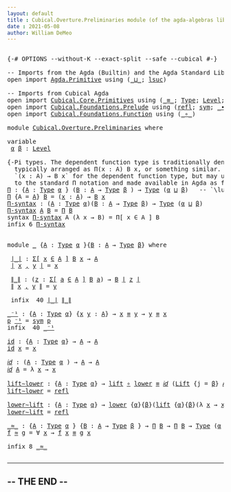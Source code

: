 ```yaml
---
layout: default
title : Cubical.Overture.Preliminaries module (of the agda-algebras library)
date : 2021-05-08
author: William DeMeo
---
```


<pre class="Agda">

<a id="157" class="Symbol">{-#</a> <a id="161" class="Keyword">OPTIONS</a> <a id="169" class="Pragma">--without-K</a> <a id="181" class="Pragma">--exact-split</a> <a id="195" class="Pragma">--safe</a> <a id="202" class="Pragma">--cubical</a> <a id="212" class="Symbol">#-}</a>

<a id="217" class="Comment">-- Imports from the Agda (Builtin) and the Agda Standard Library</a>
<a id="282" class="Keyword">open</a> <a id="287" class="Keyword">import</a> <a id="294" href="Agda.Primitive.html" class="Module">Agda.Primitive</a> <a id="309" class="Keyword">using</a> <a id="315" class="Symbol">(</a><a id="316" href="Agda.Primitive.html#810" class="Primitive Operator">_⊔_</a><a id="319" class="Symbol">;</a> <a id="321" href="Agda.Primitive.html#780" class="Primitive">lsuc</a><a id="325" class="Symbol">)</a>

<a id="328" class="Comment">-- Imports from Cubical Agda</a>
<a id="357" class="Keyword">open</a> <a id="362" class="Keyword">import</a> <a id="369" href="Cubical.Core.Primitives.html" class="Module">Cubical.Core.Primitives</a> <a id="393" class="Keyword">using</a> <a id="399" class="Symbol">(</a><a id="400" href="Agda.Builtin.Cubical.Path.html#381" class="Function Operator">_≡_</a><a id="403" class="Symbol">;</a> <a id="405" href="Agda.Primitive.html#326" class="Primitive">Type</a><a id="409" class="Symbol">;</a> <a id="411" href="Agda.Primitive.html#597" class="Postulate">Level</a><a id="416" class="Symbol">;</a> <a id="418" href="Cubical.Core.Primitives.html#6274" class="Function">Σ-syntax</a><a id="426" class="Symbol">;</a> <a id="428" href="Agda.Builtin.Sigma.html#252" class="Field">fst</a><a id="431" class="Symbol">;</a> <a id="433" href="Agda.Builtin.Sigma.html#264" class="Field">snd</a><a id="436" class="Symbol">;</a> <a id="438" href="Agda.Builtin.Sigma.html#236" class="InductiveConstructor Operator">_,_</a><a id="441" class="Symbol">)</a>
<a id="443" class="Keyword">open</a> <a id="448" class="Keyword">import</a> <a id="455" href="Cubical.Foundations.Prelude.html" class="Module">Cubical.Foundations.Prelude</a> <a id="483" class="Keyword">using</a> <a id="489" class="Symbol">(</a><a id="490" href="Cubical.Foundations.Prelude.html#870" class="Function">refl</a><a id="494" class="Symbol">;</a> <a id="496" href="Cubical.Foundations.Prelude.html#927" class="Function">sym</a><a id="499" class="Symbol">;</a> <a id="501" href="Cubical.Foundations.Prelude.html#3293" class="Function Operator">_∙_</a><a id="504" class="Symbol">;</a> <a id="506" href="Cubical.Foundations.Prelude.html#14648" class="Record">Lift</a><a id="510" class="Symbol">;</a> <a id="512" href="Cubical.Foundations.Prelude.html#14711" class="InductiveConstructor">lift</a><a id="516" class="Symbol">;</a> <a id="518" href="Cubical.Foundations.Prelude.html#14728" class="Field">lower</a><a id="523" class="Symbol">)</a>
<a id="525" class="Keyword">open</a> <a id="530" class="Keyword">import</a> <a id="537" href="Cubical.Foundations.Function.html" class="Module">Cubical.Foundations.Function</a> <a id="566" class="Keyword">using</a> <a id="572" class="Symbol">(</a><a id="573" href="Cubical.Foundations.Function.html#374" class="Function Operator">_∘_</a><a id="576" class="Symbol">)</a>

<a id="579" class="Keyword">module</a> <a id="586" href="Cubical.Overture.Preliminaries.html" class="Module">Cubical.Overture.Preliminaries</a> <a id="617" class="Keyword">where</a>

<a id="624" class="Keyword">variable</a>
 <a id="634" href="Cubical.Overture.Preliminaries.html#634" class="Generalizable">α</a> <a id="636" href="Cubical.Overture.Preliminaries.html#636" class="Generalizable">β</a> <a id="638" class="Symbol">:</a> <a id="640" href="Agda.Primitive.html#597" class="Postulate">Level</a>

<a id="647" class="Comment">{-Pi types. The dependent function type is traditionally denoted with a Pi symbol
  typically arranged as Π(x : A) B x, or something similar.  In Agda syntax, one writes
  `(x : A) → B x` for the dependent function type, but may use syntax that is closer
  to the standard Π notation and made available in Agda as follows.-}</a>
<a id="Π"></a><a id="972" href="Cubical.Overture.Preliminaries.html#972" class="Function">Π</a> <a id="974" class="Symbol">:</a> <a id="976" class="Symbol">{</a><a id="977" href="Cubical.Overture.Preliminaries.html#977" class="Bound">A</a> <a id="979" class="Symbol">:</a> <a id="981" href="Agda.Primitive.html#326" class="Primitive">Type</a> <a id="986" href="Cubical.Overture.Preliminaries.html#634" class="Generalizable">α</a> <a id="988" class="Symbol">}</a> <a id="990" class="Symbol">(</a><a id="991" href="Cubical.Overture.Preliminaries.html#991" class="Bound">B</a> <a id="993" class="Symbol">:</a> <a id="995" href="Cubical.Overture.Preliminaries.html#977" class="Bound">A</a> <a id="997" class="Symbol">→</a> <a id="999" href="Agda.Primitive.html#326" class="Primitive">Type</a> <a id="1004" href="Cubical.Overture.Preliminaries.html#636" class="Generalizable">β</a> <a id="1006" class="Symbol">)</a> <a id="1008" class="Symbol">→</a> <a id="1010" href="Agda.Primitive.html#326" class="Primitive">Type</a> <a id="1015" class="Symbol">(</a><a id="1016" href="Cubical.Overture.Preliminaries.html#634" class="Generalizable">α</a> <a id="1018" href="Agda.Primitive.html#810" class="Primitive Operator">⊔</a> <a id="1020" href="Cubical.Overture.Preliminaries.html#636" class="Generalizable">β</a><a id="1021" class="Symbol">)</a>   <a id="1025" class="Comment">-- `\lub` ↝ ⊔</a>
<a id="1039" href="Cubical.Overture.Preliminaries.html#972" class="Function">Π</a> <a id="1041" class="Symbol">{</a><a id="1042" class="Argument">A</a> <a id="1044" class="Symbol">=</a> <a id="1046" href="Cubical.Overture.Preliminaries.html#1046" class="Bound">A</a><a id="1047" class="Symbol">}</a> <a id="1049" href="Cubical.Overture.Preliminaries.html#1049" class="Bound">B</a> <a id="1051" class="Symbol">=</a> <a id="1053" class="Symbol">(</a><a id="1054" href="Cubical.Overture.Preliminaries.html#1054" class="Bound">x</a> <a id="1056" class="Symbol">:</a> <a id="1058" href="Cubical.Overture.Preliminaries.html#1046" class="Bound">A</a><a id="1059" class="Symbol">)</a> <a id="1061" class="Symbol">→</a> <a id="1063" href="Cubical.Overture.Preliminaries.html#1049" class="Bound">B</a> <a id="1065" href="Cubical.Overture.Preliminaries.html#1054" class="Bound">x</a>
<a id="Π-syntax"></a><a id="1067" href="Cubical.Overture.Preliminaries.html#1067" class="Function">Π-syntax</a> <a id="1076" class="Symbol">:</a> <a id="1078" class="Symbol">(</a><a id="1079" href="Cubical.Overture.Preliminaries.html#1079" class="Bound">A</a> <a id="1081" class="Symbol">:</a> <a id="1083" href="Agda.Primitive.html#326" class="Primitive">Type</a> <a id="1088" href="Cubical.Overture.Preliminaries.html#634" class="Generalizable">α</a><a id="1089" class="Symbol">)(</a><a id="1091" href="Cubical.Overture.Preliminaries.html#1091" class="Bound">B</a> <a id="1093" class="Symbol">:</a> <a id="1095" href="Cubical.Overture.Preliminaries.html#1079" class="Bound">A</a> <a id="1097" class="Symbol">→</a> <a id="1099" href="Agda.Primitive.html#326" class="Primitive">Type</a> <a id="1104" href="Cubical.Overture.Preliminaries.html#636" class="Generalizable">β</a><a id="1105" class="Symbol">)</a> <a id="1107" class="Symbol">→</a> <a id="1109" href="Agda.Primitive.html#326" class="Primitive">Type</a> <a id="1114" class="Symbol">(</a><a id="1115" href="Cubical.Overture.Preliminaries.html#634" class="Generalizable">α</a> <a id="1117" href="Agda.Primitive.html#810" class="Primitive Operator">⊔</a> <a id="1119" href="Cubical.Overture.Preliminaries.html#636" class="Generalizable">β</a><a id="1120" class="Symbol">)</a>
<a id="1122" href="Cubical.Overture.Preliminaries.html#1067" class="Function">Π-syntax</a> <a id="1131" href="Cubical.Overture.Preliminaries.html#1131" class="Bound">A</a> <a id="1133" href="Cubical.Overture.Preliminaries.html#1133" class="Bound">B</a> <a id="1135" class="Symbol">=</a> <a id="1137" href="Cubical.Overture.Preliminaries.html#972" class="Function">Π</a> <a id="1139" href="Cubical.Overture.Preliminaries.html#1133" class="Bound">B</a>
<a id="1141" class="Keyword">syntax</a> <a id="1148" href="Cubical.Overture.Preliminaries.html#1067" class="Function">Π-syntax</a> <a id="1157" class="Bound">A</a> <a id="1159" class="Symbol">(λ</a> <a id="1162" class="Bound">x</a> <a id="1164" class="Symbol">→</a> <a id="1166" class="Bound">B</a><a id="1167" class="Symbol">)</a> <a id="1169" class="Symbol">=</a> <a id="1171" class="Function">Π[</a> <a id="1174" class="Bound">x</a> <a id="1176" class="Function">∈</a> <a id="1178" class="Bound">A</a> <a id="1180" class="Function">]</a> <a id="1182" class="Bound">B</a>
<a id="1184" class="Keyword">infix</a> <a id="1190" class="Number">6</a> <a id="1192" href="Cubical.Overture.Preliminaries.html#1067" class="Function">Π-syntax</a>


<a id="1203" class="Keyword">module</a> <a id="1210" href="Cubical.Overture.Preliminaries.html#1210" class="Module">_</a> <a id="1212" class="Symbol">{</a><a id="1213" href="Cubical.Overture.Preliminaries.html#1213" class="Bound">A</a> <a id="1215" class="Symbol">:</a> <a id="1217" href="Agda.Primitive.html#326" class="Primitive">Type</a> <a id="1222" href="Cubical.Overture.Preliminaries.html#634" class="Generalizable">α</a> <a id="1224" class="Symbol">}{</a><a id="1226" href="Cubical.Overture.Preliminaries.html#1226" class="Bound">B</a> <a id="1228" class="Symbol">:</a> <a id="1230" href="Cubical.Overture.Preliminaries.html#1213" class="Bound">A</a> <a id="1232" class="Symbol">→</a> <a id="1234" href="Agda.Primitive.html#326" class="Primitive">Type</a> <a id="1239" href="Cubical.Overture.Preliminaries.html#636" class="Generalizable">β</a><a id="1240" class="Symbol">}</a> <a id="1242" class="Keyword">where</a>

 <a id="1250" href="Cubical.Overture.Preliminaries.html#1250" class="Function Operator">∣_∣</a> <a id="1254" class="Symbol">:</a> <a id="1256" href="Cubical.Core.Primitives.html#6274" class="Function">Σ[</a> <a id="1259" href="Cubical.Overture.Preliminaries.html#1259" class="Bound">x</a> <a id="1261" href="Cubical.Core.Primitives.html#6274" class="Function">∈</a> <a id="1263" href="Cubical.Overture.Preliminaries.html#1213" class="Bound">A</a> <a id="1265" href="Cubical.Core.Primitives.html#6274" class="Function">]</a> <a id="1267" href="Cubical.Overture.Preliminaries.html#1226" class="Bound">B</a> <a id="1269" href="Cubical.Overture.Preliminaries.html#1259" class="Bound">x</a> <a id="1271" class="Symbol">→</a> <a id="1273" href="Cubical.Overture.Preliminaries.html#1213" class="Bound">A</a>
 <a id="1276" href="Cubical.Overture.Preliminaries.html#1250" class="Function Operator">∣</a> <a id="1278" href="Cubical.Overture.Preliminaries.html#1278" class="Bound">x</a> <a id="1280" href="Agda.Builtin.Sigma.html#236" class="InductiveConstructor Operator">,</a> <a id="1282" href="Cubical.Overture.Preliminaries.html#1282" class="Bound">y</a> <a id="1284" href="Cubical.Overture.Preliminaries.html#1250" class="Function Operator">∣</a> <a id="1286" class="Symbol">=</a> <a id="1288" href="Cubical.Overture.Preliminaries.html#1278" class="Bound">x</a>

 <a id="1292" href="Cubical.Overture.Preliminaries.html#1292" class="Function Operator">∥_∥</a> <a id="1296" class="Symbol">:</a> <a id="1298" class="Symbol">(</a><a id="1299" href="Cubical.Overture.Preliminaries.html#1299" class="Bound">z</a> <a id="1301" class="Symbol">:</a> <a id="1303" href="Cubical.Core.Primitives.html#6274" class="Function">Σ[</a> <a id="1306" href="Cubical.Overture.Preliminaries.html#1306" class="Bound">a</a> <a id="1308" href="Cubical.Core.Primitives.html#6274" class="Function">∈</a> <a id="1310" href="Cubical.Overture.Preliminaries.html#1213" class="Bound">A</a> <a id="1312" href="Cubical.Core.Primitives.html#6274" class="Function">]</a> <a id="1314" href="Cubical.Overture.Preliminaries.html#1226" class="Bound">B</a> <a id="1316" href="Cubical.Overture.Preliminaries.html#1306" class="Bound">a</a><a id="1317" class="Symbol">)</a> <a id="1319" class="Symbol">→</a> <a id="1321" href="Cubical.Overture.Preliminaries.html#1226" class="Bound">B</a> <a id="1323" href="Cubical.Overture.Preliminaries.html#1250" class="Function Operator">∣</a> <a id="1325" href="Cubical.Overture.Preliminaries.html#1299" class="Bound">z</a> <a id="1327" href="Cubical.Overture.Preliminaries.html#1250" class="Function Operator">∣</a>
 <a id="1330" href="Cubical.Overture.Preliminaries.html#1292" class="Function Operator">∥</a> <a id="1332" href="Cubical.Overture.Preliminaries.html#1332" class="Bound">x</a> <a id="1334" href="Agda.Builtin.Sigma.html#236" class="InductiveConstructor Operator">,</a> <a id="1336" href="Cubical.Overture.Preliminaries.html#1336" class="Bound">y</a> <a id="1338" href="Cubical.Overture.Preliminaries.html#1292" class="Function Operator">∥</a> <a id="1340" class="Symbol">=</a> <a id="1342" href="Cubical.Overture.Preliminaries.html#1336" class="Bound">y</a>

 <a id="1346" class="Keyword">infix</a>  <a id="1353" class="Number">40</a> <a id="1356" href="Cubical.Overture.Preliminaries.html#1250" class="Function Operator">∣_∣</a> <a id="1360" href="Cubical.Overture.Preliminaries.html#1292" class="Function Operator">∥_∥</a>

<a id="_⁻¹"></a><a id="1365" href="Cubical.Overture.Preliminaries.html#1365" class="Function Operator">_⁻¹</a> <a id="1369" class="Symbol">:</a> <a id="1371" class="Symbol">{</a><a id="1372" href="Cubical.Overture.Preliminaries.html#1372" class="Bound">A</a> <a id="1374" class="Symbol">:</a> <a id="1376" href="Agda.Primitive.html#326" class="Primitive">Type</a> <a id="1381" href="Cubical.Overture.Preliminaries.html#634" class="Generalizable">α</a><a id="1382" class="Symbol">}</a> <a id="1384" class="Symbol">{</a><a id="1385" href="Cubical.Overture.Preliminaries.html#1385" class="Bound">x</a> <a id="1387" href="Cubical.Overture.Preliminaries.html#1387" class="Bound">y</a> <a id="1389" class="Symbol">:</a> <a id="1391" href="Cubical.Overture.Preliminaries.html#1372" class="Bound">A</a><a id="1392" class="Symbol">}</a> <a id="1394" class="Symbol">→</a> <a id="1396" href="Cubical.Overture.Preliminaries.html#1385" class="Bound">x</a> <a id="1398" href="Agda.Builtin.Cubical.Path.html#381" class="Function Operator">≡</a> <a id="1400" href="Cubical.Overture.Preliminaries.html#1387" class="Bound">y</a> <a id="1402" class="Symbol">→</a> <a id="1404" href="Cubical.Overture.Preliminaries.html#1387" class="Bound">y</a> <a id="1406" href="Agda.Builtin.Cubical.Path.html#381" class="Function Operator">≡</a> <a id="1408" href="Cubical.Overture.Preliminaries.html#1385" class="Bound">x</a>
<a id="1410" href="Cubical.Overture.Preliminaries.html#1410" class="Bound">p</a> <a id="1412" href="Cubical.Overture.Preliminaries.html#1365" class="Function Operator">⁻¹</a> <a id="1415" class="Symbol">=</a> <a id="1417" href="Cubical.Foundations.Prelude.html#927" class="Function">sym</a> <a id="1421" href="Cubical.Overture.Preliminaries.html#1410" class="Bound">p</a>
<a id="1423" class="Keyword">infix</a>  <a id="1430" class="Number">40</a> <a id="1433" href="Cubical.Overture.Preliminaries.html#1365" class="Function Operator">_⁻¹</a>

<a id="id"></a><a id="1438" href="Cubical.Overture.Preliminaries.html#1438" class="Function">id</a> <a id="1441" class="Symbol">:</a> <a id="1443" class="Symbol">{</a><a id="1444" href="Cubical.Overture.Preliminaries.html#1444" class="Bound">A</a> <a id="1446" class="Symbol">:</a> <a id="1448" href="Agda.Primitive.html#326" class="Primitive">Type</a> <a id="1453" href="Cubical.Overture.Preliminaries.html#634" class="Generalizable">α</a><a id="1454" class="Symbol">}</a> <a id="1456" class="Symbol">→</a> <a id="1458" href="Cubical.Overture.Preliminaries.html#1444" class="Bound">A</a> <a id="1460" class="Symbol">→</a> <a id="1462" href="Cubical.Overture.Preliminaries.html#1444" class="Bound">A</a>
<a id="1464" href="Cubical.Overture.Preliminaries.html#1438" class="Function">id</a> <a id="1467" href="Cubical.Overture.Preliminaries.html#1467" class="Bound">x</a> <a id="1469" class="Symbol">=</a> <a id="1471" href="Cubical.Overture.Preliminaries.html#1467" class="Bound">x</a>

<a id="𝑖𝑑"></a><a id="1474" href="Cubical.Overture.Preliminaries.html#1474" class="Function">𝑖𝑑</a> <a id="1477" class="Symbol">:</a> <a id="1479" class="Symbol">(</a><a id="1480" href="Cubical.Overture.Preliminaries.html#1480" class="Bound">A</a> <a id="1482" class="Symbol">:</a> <a id="1484" href="Agda.Primitive.html#326" class="Primitive">Type</a> <a id="1489" href="Cubical.Overture.Preliminaries.html#634" class="Generalizable">α</a> <a id="1491" class="Symbol">)</a> <a id="1493" class="Symbol">→</a> <a id="1495" href="Cubical.Overture.Preliminaries.html#1480" class="Bound">A</a> <a id="1497" class="Symbol">→</a> <a id="1499" href="Cubical.Overture.Preliminaries.html#1480" class="Bound">A</a>
<a id="1501" href="Cubical.Overture.Preliminaries.html#1474" class="Function">𝑖𝑑</a> <a id="1504" href="Cubical.Overture.Preliminaries.html#1504" class="Bound">A</a> <a id="1506" class="Symbol">=</a> <a id="1508" class="Symbol">λ</a> <a id="1510" href="Cubical.Overture.Preliminaries.html#1510" class="Bound">x</a> <a id="1512" class="Symbol">→</a> <a id="1514" href="Cubical.Overture.Preliminaries.html#1510" class="Bound">x</a>

<a id="lift∼lower"></a><a id="1517" href="Cubical.Overture.Preliminaries.html#1517" class="Function">lift∼lower</a> <a id="1528" class="Symbol">:</a> <a id="1530" class="Symbol">{</a><a id="1531" href="Cubical.Overture.Preliminaries.html#1531" class="Bound">A</a> <a id="1533" class="Symbol">:</a> <a id="1535" href="Agda.Primitive.html#326" class="Primitive">Type</a> <a id="1540" href="Cubical.Overture.Preliminaries.html#634" class="Generalizable">α</a><a id="1541" class="Symbol">}</a> <a id="1543" class="Symbol">→</a> <a id="1545" href="Cubical.Foundations.Prelude.html#14711" class="InductiveConstructor">lift</a> <a id="1550" href="Cubical.Foundations.Function.html#374" class="Function Operator">∘</a> <a id="1552" href="Cubical.Foundations.Prelude.html#14728" class="Field">lower</a> <a id="1558" href="Agda.Builtin.Cubical.Path.html#381" class="Function Operator">≡</a> <a id="1560" href="Cubical.Overture.Preliminaries.html#1474" class="Function">𝑖𝑑</a> <a id="1563" class="Symbol">(</a><a id="1564" href="Cubical.Foundations.Prelude.html#14648" class="Record">Lift</a> <a id="1569" class="Symbol">{</a><a id="1570" class="Argument">j</a> <a id="1572" class="Symbol">=</a> <a id="1574" href="Cubical.Overture.Preliminaries.html#636" class="Generalizable">β</a><a id="1575" class="Symbol">}</a> <a id="1577" href="Cubical.Overture.Preliminaries.html#1531" class="Bound">A</a><a id="1578" class="Symbol">)</a>
<a id="1580" href="Cubical.Overture.Preliminaries.html#1517" class="Function">lift∼lower</a> <a id="1591" class="Symbol">=</a> <a id="1593" href="Cubical.Foundations.Prelude.html#870" class="Function">refl</a>

<a id="lower∼lift"></a><a id="1599" href="Cubical.Overture.Preliminaries.html#1599" class="Function">lower∼lift</a> <a id="1610" class="Symbol">:</a> <a id="1612" class="Symbol">{</a><a id="1613" href="Cubical.Overture.Preliminaries.html#1613" class="Bound">A</a> <a id="1615" class="Symbol">:</a> <a id="1617" href="Agda.Primitive.html#326" class="Primitive">Type</a> <a id="1622" href="Cubical.Overture.Preliminaries.html#634" class="Generalizable">α</a><a id="1623" class="Symbol">}</a> <a id="1625" class="Symbol">→</a> <a id="1627" href="Cubical.Foundations.Prelude.html#14728" class="Field">lower</a> <a id="1633" class="Symbol">{</a><a id="1634" href="Cubical.Overture.Preliminaries.html#634" class="Generalizable">α</a><a id="1635" class="Symbol">}{</a><a id="1637" href="Cubical.Overture.Preliminaries.html#636" class="Generalizable">β</a><a id="1638" class="Symbol">}(</a><a id="1640" href="Cubical.Foundations.Prelude.html#14711" class="InductiveConstructor">lift</a> <a id="1645" class="Symbol">{</a><a id="1646" href="Cubical.Overture.Preliminaries.html#634" class="Generalizable">α</a><a id="1647" class="Symbol">}{</a><a id="1649" href="Cubical.Overture.Preliminaries.html#636" class="Generalizable">β</a><a id="1650" class="Symbol">}(λ</a> <a id="1654" href="Cubical.Overture.Preliminaries.html#1654" class="Bound">x</a> <a id="1656" class="Symbol">→</a> <a id="1658" href="Cubical.Overture.Preliminaries.html#1654" class="Bound">x</a><a id="1659" class="Symbol">))</a> <a id="1662" href="Agda.Builtin.Cubical.Path.html#381" class="Function Operator">≡</a> <a id="1664" href="Cubical.Overture.Preliminaries.html#1474" class="Function">𝑖𝑑</a> <a id="1667" href="Cubical.Overture.Preliminaries.html#1613" class="Bound">A</a>
<a id="1669" href="Cubical.Overture.Preliminaries.html#1599" class="Function">lower∼lift</a> <a id="1680" class="Symbol">=</a> <a id="1682" href="Cubical.Foundations.Prelude.html#870" class="Function">refl</a>

<a id="_≈_"></a><a id="1688" href="Cubical.Overture.Preliminaries.html#1688" class="Function Operator">_≈_</a> <a id="1692" class="Symbol">:</a> <a id="1694" class="Symbol">{</a><a id="1695" href="Cubical.Overture.Preliminaries.html#1695" class="Bound">A</a> <a id="1697" class="Symbol">:</a> <a id="1699" href="Agda.Primitive.html#326" class="Primitive">Type</a> <a id="1704" href="Cubical.Overture.Preliminaries.html#634" class="Generalizable">α</a> <a id="1706" class="Symbol">}</a> <a id="1708" class="Symbol">{</a><a id="1709" href="Cubical.Overture.Preliminaries.html#1709" class="Bound">B</a> <a id="1711" class="Symbol">:</a> <a id="1713" href="Cubical.Overture.Preliminaries.html#1695" class="Bound">A</a> <a id="1715" class="Symbol">→</a> <a id="1717" href="Agda.Primitive.html#326" class="Primitive">Type</a> <a id="1722" href="Cubical.Overture.Preliminaries.html#636" class="Generalizable">β</a> <a id="1724" class="Symbol">}</a> <a id="1726" class="Symbol">→</a> <a id="1728" href="Cubical.Overture.Preliminaries.html#972" class="Function">Π</a> <a id="1730" href="Cubical.Overture.Preliminaries.html#1709" class="Bound">B</a> <a id="1732" class="Symbol">→</a> <a id="1734" href="Cubical.Overture.Preliminaries.html#972" class="Function">Π</a> <a id="1736" href="Cubical.Overture.Preliminaries.html#1709" class="Bound">B</a> <a id="1738" class="Symbol">→</a> <a id="1740" href="Agda.Primitive.html#326" class="Primitive">Type</a> <a id="1745" class="Symbol">(</a><a id="1746" href="Cubical.Overture.Preliminaries.html#634" class="Generalizable">α</a> <a id="1748" href="Agda.Primitive.html#810" class="Primitive Operator">⊔</a> <a id="1750" href="Cubical.Overture.Preliminaries.html#636" class="Generalizable">β</a><a id="1751" class="Symbol">)</a>
<a id="1753" href="Cubical.Overture.Preliminaries.html#1753" class="Bound">f</a> <a id="1755" href="Cubical.Overture.Preliminaries.html#1688" class="Function Operator">≈</a> <a id="1757" href="Cubical.Overture.Preliminaries.html#1757" class="Bound">g</a> <a id="1759" class="Symbol">=</a> <a id="1761" class="Symbol">∀</a> <a id="1763" href="Cubical.Overture.Preliminaries.html#1763" class="Bound">x</a> <a id="1765" class="Symbol">→</a> <a id="1767" href="Cubical.Overture.Preliminaries.html#1753" class="Bound">f</a> <a id="1769" href="Cubical.Overture.Preliminaries.html#1763" class="Bound">x</a> <a id="1771" href="Agda.Builtin.Cubical.Path.html#381" class="Function Operator">≡</a> <a id="1773" href="Cubical.Overture.Preliminaries.html#1757" class="Bound">g</a> <a id="1775" href="Cubical.Overture.Preliminaries.html#1763" class="Bound">x</a>

<a id="1778" class="Keyword">infix</a> <a id="1784" class="Number">8</a> <a id="1786" href="Cubical.Overture.Preliminaries.html#1688" class="Function Operator">_≈_</a>

</pre>

-------------------------------------------------------------------
--                        THE END                                --
-------------------------------------------------------------------









